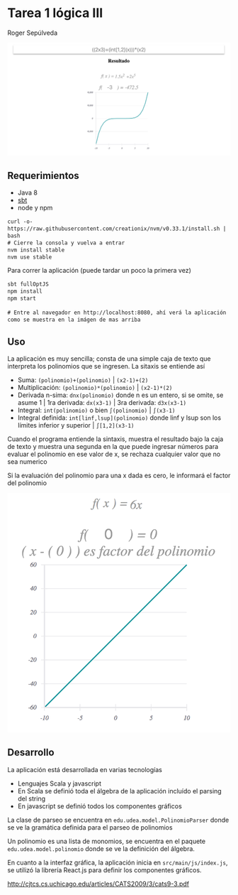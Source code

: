 # Tarea 1 lógica III

Roger Sepúlveda

![screenshot](screenshot.png)

## Requerimientos

- Java 8
- [sbt](http://www.scala-sbt.org/0.13/docs/Installing-sbt-on-Linux.html)
- node y npm
```
curl -o- https://raw.githubusercontent.com/creationix/nvm/v0.33.1/install.sh | bash
# Cierre la consola y vuelva a entrar
nvm install stable
nvm use stable
```

Para correr la aplicación (puede tardar un poco la primera vez)
```
sbt fullOptJS
npm install
npm start

# Entre al navegador en http://localhost:8080, ahí verá la aplicación como se muestra en la imágen de mas arriba
```

## Uso

La aplicación es muy sencilla; consta de una simple caja de texto que interpreta
los polinomios que se ingresen. La sitaxis se entiende así

- Suma: `(polinomio)+(polinomio)` | `(x2-1)+(2)`
- Multiplicación: `(polinomio)*(polinomio)` | `(x2-1)*(2)`
- Derivada n-sima: `dnx(polinomio)` donde n es un entero, si se omite, se asume 1 | 1ra derivada: `dx(x3-1)` | 3ra derivada: `d3x(x3-1)` 
- Integral: `int(polinomio)` o bien `∫(polinomio)` | `∫(x3-1)`
- Integral definida: `int[linf,lsup](polinomio)` donde linf y lsup son los límites inferior y superior | `∫[1,2](x3-1)`  

Cuando el programa entiende la sintaxis, muestra el resultado bajo la caja de texto y muestra una segunda
en la que puede ingresar números para evaluar el polinomio en ese valor de x, se rechaza cualquier valor que no sea numerico

Si la evaluación del polinomio para una x dada es cero, le informará el factor del polinomio

![screenshot](screenshot2.png)

## Desarrollo

La aplicación está desarrollada en varias tecnologías

- Lenguajes Scala y javascript
- En Scala se definió toda el álgebra de la aplicación incluído el parsing del string
- En javascript se definió todos los componentes gráficos

La clase de parseo se encuentra en `edu.udea.model.PolinomioParser` donde se ve la gramática definida
para el parseo de polinomios

Un polinomio es una lista de monomios, se encuentra en el paquete `edu.udea.model.polinomio`
donde se ve la definición del álgebra.

En cuanto a la interfaz gráfica, la aplicación inicia en `src/main/js/index.js`, se utilizó la librería 
React.js para definir los componentes gráficos.


http://cjtcs.cs.uchicago.edu/articles/CATS2009/3/cats9-3.pdf